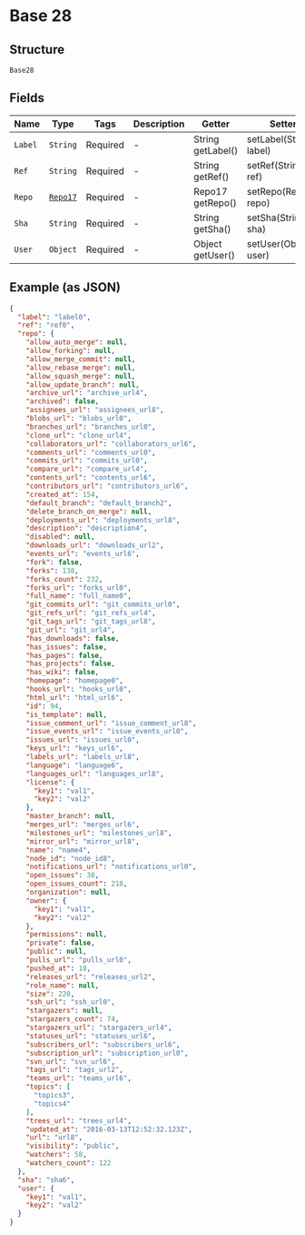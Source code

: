 
# Base 28

## Structure

`Base28`

## Fields

| Name | Type | Tags | Description | Getter | Setter |
|  --- | --- | --- | --- | --- | --- |
| `Label` | `String` | Required | - | String getLabel() | setLabel(String label) |
| `Ref` | `String` | Required | - | String getRef() | setRef(String ref) |
| `Repo` | [`Repo17`](../../doc/models/repo-17.md) | Required | - | Repo17 getRepo() | setRepo(Repo17 repo) |
| `Sha` | `String` | Required | - | String getSha() | setSha(String sha) |
| `User` | `Object` | Required | - | Object getUser() | setUser(Object user) |

## Example (as JSON)

```json
{
  "label": "label0",
  "ref": "ref0",
  "repo": {
    "allow_auto_merge": null,
    "allow_forking": null,
    "allow_merge_commit": null,
    "allow_rebase_merge": null,
    "allow_squash_merge": null,
    "allow_update_branch": null,
    "archive_url": "archive_url4",
    "archived": false,
    "assignees_url": "assignees_url8",
    "blobs_url": "blobs_url0",
    "branches_url": "branches_url0",
    "clone_url": "clone_url4",
    "collaborators_url": "collaborators_url6",
    "comments_url": "comments_url0",
    "commits_url": "commits_url0",
    "compare_url": "compare_url4",
    "contents_url": "contents_url6",
    "contributors_url": "contributors_url6",
    "created_at": 154,
    "default_branch": "default_branch2",
    "delete_branch_on_merge": null,
    "deployments_url": "deployments_url8",
    "description": "description4",
    "disabled": null,
    "downloads_url": "downloads_url2",
    "events_url": "events_url6",
    "fork": false,
    "forks": 138,
    "forks_count": 232,
    "forks_url": "forks_url0",
    "full_name": "full_name0",
    "git_commits_url": "git_commits_url0",
    "git_refs_url": "git_refs_url4",
    "git_tags_url": "git_tags_url8",
    "git_url": "git_url4",
    "has_downloads": false,
    "has_issues": false,
    "has_pages": false,
    "has_projects": false,
    "has_wiki": false,
    "homepage": "homepage0",
    "hooks_url": "hooks_url0",
    "html_url": "html_url6",
    "id": 94,
    "is_template": null,
    "issue_comment_url": "issue_comment_url8",
    "issue_events_url": "issue_events_url0",
    "issues_url": "issues_url0",
    "keys_url": "keys_url6",
    "labels_url": "labels_url8",
    "language": "language6",
    "languages_url": "languages_url8",
    "license": {
      "key1": "val1",
      "key2": "val2"
    },
    "master_branch": null,
    "merges_url": "merges_url6",
    "milestones_url": "milestones_url8",
    "mirror_url": "mirror_url8",
    "name": "name4",
    "node_id": "node_id8",
    "notifications_url": "notifications_url0",
    "open_issues": 38,
    "open_issues_count": 218,
    "organization": null,
    "owner": {
      "key1": "val1",
      "key2": "val2"
    },
    "permissions": null,
    "private": false,
    "public": null,
    "pulls_url": "pulls_url0",
    "pushed_at": 18,
    "releases_url": "releases_url2",
    "role_name": null,
    "size": 220,
    "ssh_url": "ssh_url0",
    "stargazers": null,
    "stargazers_count": 74,
    "stargazers_url": "stargazers_url4",
    "statuses_url": "statuses_url6",
    "subscribers_url": "subscribers_url6",
    "subscription_url": "subscription_url0",
    "svn_url": "svn_url6",
    "tags_url": "tags_url2",
    "teams_url": "teams_url6",
    "topics": [
      "topics3",
      "topics4"
    ],
    "trees_url": "trees_url4",
    "updated_at": "2016-03-13T12:52:32.123Z",
    "url": "url8",
    "visibility": "public",
    "watchers": 58,
    "watchers_count": 122
  },
  "sha": "sha6",
  "user": {
    "key1": "val1",
    "key2": "val2"
  }
}
```


